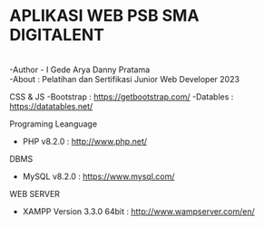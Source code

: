 # APLIKASI WEB PSB SMA DIGITALENT
<br>
-Author - I Gede Arya Danny Pratama
<br>
-About : Pelatihan dan Sertifikasi Junior Web Developer 2023

CSS & JS
-Bootstrap : https://getbootstrap.com/
-Datables : https://datatables.net/

Programing Leanguage

- PHP v8.2.0 : http://www.php.net/

DBMS

- MySQL v8.2.0 : https://www.mysql.com/

WEB SERVER

- XAMPP Version 3.3.0 64bit : http://www.wampserver.com/en/
